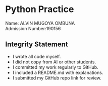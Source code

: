 # Python Practice

Name: ALVIN MUGOYA OMBUNA  
Admission Number:190156



## Integrity Statement
- I wrote all code myself.
- I did not copy from AI or other students.
- I committed my work regularly to GitHub.
- I included a README.md with explanations.
- I submitted my GitHub repo link for review.

